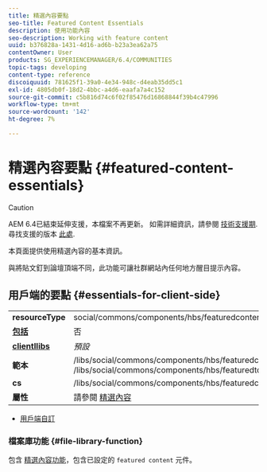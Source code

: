 ```yaml
---
title: 精選內容要點
seo-title: Featured Content Essentials
description: 使用功能內容
seo-description: Working with feature content
uuid: b376828a-1431-4d16-ad6b-b23a3ea62a75
contentOwner: User
products: SG_EXPERIENCEMANAGER/6.4/COMMUNITIES
topic-tags: developing
content-type: reference
discoiquuid: 781625f1-39a0-4e34-948c-d4eab35dd5c1
exl-id: 4805db0f-18d2-4bbc-a4d6-eaafa7a4c152
source-git-commit: c5b816d74c6f02f85476d16868844f39b4c47996
workflow-type: tm+mt
source-wordcount: '142'
ht-degree: 7%

---
```


# 精選內容要點 {#featured-content-essentials}

>[!CAUTION]
>
>AEM 6.4已結束延伸支援，本檔案不再更新。 如需詳細資訊，請參閱 [技術支援期](https://helpx.adobe.com//tw/support/programs/eol-matrix.html). 尋找支援的版本 [此處](https://experienceleague.adobe.com/docs/).

本頁面提供使用精選內容的基本資訊。

與將貼文釘到論壇頂端不同，此功能可讓社群網站內任何地方醒目提示內容。

## 用戶端的要點 {#essentials-for-client-side}

<table> 
 <tbody>
  <tr>
   <td> <strong>resourceType</strong></td> 
   <td>social/commons/components/hbs/featuredcontent</td> 
  </tr>
  <tr>
   <td> <a href="scf.md#add-or-include-a-communities-component"><strong>包括</strong></a></td> 
   <td>否</td> 
  </tr>
  <tr>
   <td> <a href="clientlibs.md"><strong>clientllibs</strong></a></td> 
   <td> <i>預設</i></td> 
  </tr>
  <tr>
   <td> <strong>範本</strong></td> 
   <td> /libs/social/commons/components/hbs/featuredcontent/featuredcontent.hbs<br /> /libs/social/commons/components/hbs/featuredtopic/featuredtopic.hbs</td> 
  </tr>
  <tr>
   <td> <strong>cs</strong></td> 
   <td> /libs/social/commons/components/hbs/featuredcontent/clientlibs/featuredcontent.css</td> 
  </tr>
  <tr>
   <td><strong> 屬性</strong></td> 
   <td>請參閱 <a href="featured.md">精選內容</a></td> 
  </tr>
 </tbody>
</table>

* [用戶端自訂](client-customize.md)

### 檔案庫功能 {#file-library-function}

包含 [精選內容功能](functions.md#featured-content-function)，包含已設定的 `featured content` 元件。
